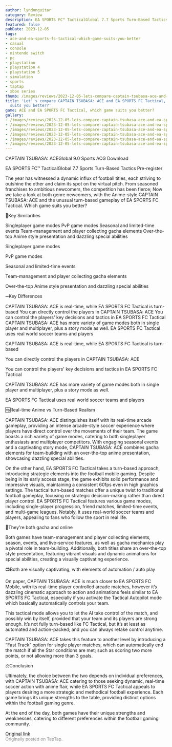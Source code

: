 ```yaml
---
author: lyndonguitar
category: Review
description: EA SPORTS FC™ TacticalGlobal 7.7 Sports Turn-Based Tactics Pre-register
featured: false
pubDate: 2023-12-05
tags:
- ace-and-ea-sports-fc-tactical-which-game-suits-you-better
- casual
- console
- nintendo switch
- pc
- playstation
- playstation 4
- playstation 5
- simulation
- sports
- taptap
- xbox series
thumb: /images/reviews/2023-12-05-lets-compare-captain-tsubasa-ace-and-ea-sports-fc-tactical-which-game-suits-you-better-0.avif
title: 'Let''s compare CAPTAIN TSUBASA: ACE and EA SPORTS FC Tactical, which game
  suits you better?'
game: ACE and EA SPORTS FC Tactical, which game suits you better?
gallery:
- /images/reviews/2023-12-05-lets-compare-captain-tsubasa-ace-and-ea-sports-fc-tactical-which-game-suits-you-better-0.avif
- /images/reviews/2023-12-05-lets-compare-captain-tsubasa-ace-and-ea-sports-fc-tactical-which-game-suits-you-better-1.avif
- /images/reviews/2023-12-05-lets-compare-captain-tsubasa-ace-and-ea-sports-fc-tactical-which-game-suits-you-better-2.avif
- /images/reviews/2023-12-05-lets-compare-captain-tsubasa-ace-and-ea-sports-fc-tactical-which-game-suits-you-better-3.avif
- /images/reviews/2023-12-05-lets-compare-captain-tsubasa-ace-and-ea-sports-fc-tactical-which-game-suits-you-better-4.avif
- /images/reviews/2023-12-05-lets-compare-captain-tsubasa-ace-and-ea-sports-fc-tactical-which-game-suits-you-better-5.avif
---
```

CAPTAIN TSUBASA: ACEGlobal
9.0
Sports
ACG
Download

EA SPORTS FC™ TacticalGlobal
7.7
Sports
Turn-Based Tactics
Pre-register

The year has witnessed a dynamic influx of football titles, each striving to outshine the other and claim its spot on the virtual pitch. From seasoned franchises to ambitious newcomers, the competition has been fierce; Now we take a look at both genre newcomers, with the Anime-style CAPTAIN TSUBASA: ACE and the unusual turn-based gameplay of EA SPORTS FC Tactical. Which game suits you better?

🔑Key Similarities

Singleplayer game modes
PvP game modes
Seasonal and limited-time events
Team-management and player collecting gacha elements
Over-the-top Anime style presentation and dazzling special abilities

Singleplayer game modes

PvP game modes

Seasonal and limited-time events

Team-management and player collecting gacha elements

Over-the-top Anime style presentation and dazzling special abilities

➖Key Differences

CAPTAIN TSUBASA: ACE is real-time, while EA SPORTS FC Tactical is turn-based
You can directly control the players in CAPTAIN TSUBASA: ACE
You can control the players' key decisions and tactics in EA SPORTS FC Tactical
CAPTAIN TSUBASA: ACE has more variety of game modes both in single player and multiplayer, plus a story mode as well.
EA SPORTS FC Tactical uses real world soccer teams and players

CAPTAIN TSUBASA: ACE is real-time, while EA SPORTS FC Tactical is turn-based

You can directly control the players in CAPTAIN TSUBASA: ACE

You can control the players' key decisions and tactics in EA SPORTS FC Tactical

CAPTAIN TSUBASA: ACE has more variety of game modes both in single player and multiplayer, plus a story mode as well.

EA SPORTS FC Tactical uses real world soccer teams and players

🆚Real-time Anime vs Turn-Based Realism

CAPTAIN TSUBASA: ACE distinguishes itself with its real-time arcade gameplay, providing an intense arcade-style soccer experience where players have direct control over the movements of their team. The game boasts a rich variety of game modes, catering to both singleplayer enthusiasts and multiplayer competitors. With engaging seasonal events and a captivating story mode, CAPTAIN TSUBASA: ACE combines gacha elements for team-building with an over-the-top anime presentation, showcasing dazzling special abilities.

On the other hand, EA SPORTS FC Tactical takes a turn-based approach, introducing strategic elements into the football mobile gaming. Despite being in its early access stage, the game exhibits solid performance and impressive visuals, maintaining a consistent 60fps even in high graphics settings. The tactical turn-based matches offer a unique twist to traditional football gameplay, focusing on strategic decision-making rather than direct player control. EA SPORTS FC Tactical features various game modes, including single-player progression, friend matches, limited-time events, and multi-game leagues. Notably, it uses real-world soccer teams and players, appealing to fans who follow the sport in real life.

🎰They're both gacha and online

Both games have team-management and player collecting elements, season, events, and live-service features, as well as gacha mechanics play a pivotal role in team-building. Additionally, both titles share an over-the-top style presentation, featuring vibrant visuals and dynamic animations for special abilities, creating a visually captivating experience.

📺Both are visually captivating, with elements of automation / auto play

On paper, CAPTAIN TSUBASA: ACE is much closer to EA SPORTS FC Mobile, with its real-time player controlled arcade matches, however it’s dazzling cinematic approach to action and animations feels similar to EA SPORTS FC Tactical, especially if you activate the Tactical Autopilot mode which basically automatically controls your team.

This tactical mode allows you to let the AI take control of the match, and possibly win by itself, provided that your team and its players are strong enough. It’s not fully turn-based like FC Tactical, but it’s at least as automated and action-packed; and you can always retake control anytime.

CAPTAIN TSUBASA: ACE takes this feature to another level by introducing a “Fast Track” option for single player matches, which can automatically end the match if all the Star conditions are met; such as scoring two more points, or not allowing more than 3 goals.

⚖️Conclusion

Ultimately, the choice between the two depends on individual preferences, with CAPTAIN TSUBASA: ACE catering to those seeking dynamic, real-time soccer action with anime flair, while EA SPORTS FC Tactical appeals to players desiring a more strategic and methodical football experience. Each game brings its unique strengths to the table, providing distinct options within the football gaming genre.

At the end of the day, both games have their unique strengths and weaknesses, catering to different preferences within the football gaming community.

[Original link](https://www.taptap.io/post/6629765)<br><span style="font-size: 0.95em; color: #888;">Originally posted on TapTap.</span>